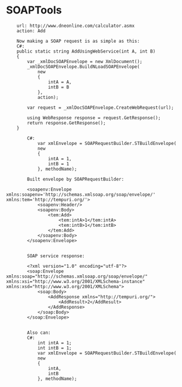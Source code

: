 # SOAPTools
                  
        url: http://www.dneonline.com/calculator.asmx
        action: Add
            
        Now making a SOAP request is as simple as this:
        C#:    
        public static string AddUsingWebService(int A, int B)
        {
            var _xmlDocSOAPEnvelope = new XmlDocument();
            _xmlDocSOAPEnvelope.BuildNLoadSOAPEnvelope(
                new
                {
                    intA = A,
                    intB = B
                }, 
                action);

            var request = _xmlDocSOAPEnvelope.CreateWebRequest(url);

            using WebResponse response = request.GetResponse();
            return response.GetResponse();
        }
                
            C#:
                var xmlEnvelope = SOAPRequestBuilder.STBuildEnvelope(
                new
                {
                    intA = 1,
                    intB = 1
                }, methodName);
                
            Built envelope by SOAPRequestBuilder:
            
            <soapenv:Envelope xmlns:soapenv='http://schemas.xmlsoap.org/soap/envelope/' xmlns:tem='http://tempuri.org/'>
            	<soapenv:Header/>
            	<soapenv:Body>
            		<tem:Add>
            			<tem:intA>1</tem:intA>
            			<tem:intB>1</tem:intB>
            		</tem:Add>
            	</soapenv:Body>
            </soapenv:Envelope>
            

            SOAP service response:
            
            <?xml version="1.0" encoding="utf-8"?>
            <soap:Envelope xmlns:soap="http://schemas.xmlsoap.org/soap/envelope/" xmlns:xsi="http://www.w3.org/2001/XMLSchema-instance" xmlns:xsd="http://www.w3.org/2001/XMLSchema">
            	<soap:Body>
            		<AddResponse xmlns="http://tempuri.org/">
            			<AddResult>2</AddResult>
            		</AddResponse>
            	</soap:Body>
            </soap:Envelope>
             
             
            Also can:             
            C#:            
                int intA = 1;
                int intB = 1;
                var xmlEnvelope = SOAPRequestBuilder.STBuildEnvelope(
                new
                {
                    intA,
                    intB
                }, methodName);
                
              

